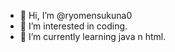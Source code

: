 - 👋 Hi, I’m @ryomensukuna0
- 👀 I’m interested in coding.
- 🌱 I’m currently learning java n html.

<!---
ryomensukuna0/ryomensukuna0 is a ✨ special ✨ repository because its `README.md` (this file) appears on your GitHub profile.
You can click the Preview link to take a look at your changes.
--->
